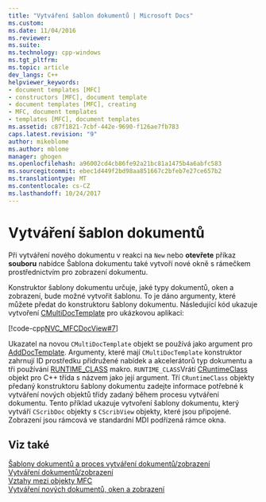 ```yaml
---
title: "Vytváření šablon dokumentů | Microsoft Docs"
ms.custom: 
ms.date: 11/04/2016
ms.reviewer: 
ms.suite: 
ms.technology: cpp-windows
ms.tgt_pltfrm: 
ms.topic: article
dev_langs: C++
helpviewer_keywords:
- document templates [MFC]
- constructors [MFC], document template
- document templates [MFC], creating
- MFC, document templates
- templates [MFC], document templates
ms.assetid: c87f1821-7cbf-442e-9690-f126ae7fb783
caps.latest.revision: "9"
author: mikeblome
ms.author: mblome
manager: ghogen
ms.openlocfilehash: a96002cd4cb86fe92a21bc81a1475b4a6abfc583
ms.sourcegitcommit: ebec1d449f2bd98aa851667c2bfeb7e27ce657b2
ms.translationtype: MT
ms.contentlocale: cs-CZ
ms.lasthandoff: 10/24/2017
---
```

# <a name="document-template-creation"></a>Vytváření šablon dokumentů
Při vytváření nového dokumentu v reakci na `New` nebo **otevřete** příkaz **souboru** nabídce Šablona dokumentu také vytvoří nové okně s rámečkem prostřednictvím pro zobrazení dokumentu.  
  
 Konstruktor šablony dokumentu určuje, jaké typy dokumentů, oken a zobrazení, bude možné vytvořit šablonu. To je dáno argumenty, které můžete předat do konstruktoru šablony dokumentu. Následující kód ukazuje vytvoření [CMultiDocTemplate](../mfc/reference/cmultidoctemplate-class.md) pro ukázkovou aplikaci:  
  
 [!code-cpp[NVC_MFCDocView#7](../mfc/codesnippet/cpp/document-template-creation_1.cpp)]  
  
 Ukazatel na novou `CMultiDocTemplate` objekt se používá jako argument pro [AddDocTemplate](../mfc/reference/cwinapp-class.md#adddoctemplate). Argumenty, které mají `CMultiDocTemplate` konstruktor zahrnují ID prostředku přidružené nabídek a akcelerátorů typ dokumentu a tři používání [RUNTIME_CLASS](../mfc/reference/run-time-object-model-services.md#runtime_class) makro. `RUNTIME_CLASS`Vrátí [CRuntimeClass](../mfc/reference/cruntimeclass-structure.md) objekt pro C++ třída s názvem jako její argument. Tří `CRuntimeClass` objekty předaný konstruktoru šablony dokumentu zadejte informace potřebné k vytváření nových objektů třídy zadaný během procesu vytváření dokumentu. Tento příklad ukazuje vytvoření šablony dokumentu, který vytváří `CScribDoc` objekty s `CScribView` objekty, které jsou připojené. Zobrazení jsou rámcová ve standardní MDI podřízená rámce okna.  
  
## <a name="see-also"></a>Viz také  
 [Šablony dokumentů a proces vytváření dokumentů/zobrazení](../mfc/document-templates-and-the-document-view-creation-process.md)   
 [Vytváření dokumentů/zobrazení](../mfc/document-view-creation.md)   
 [Vztahy mezi objekty MFC](../mfc/relationships-among-mfc-objects.md)   
 [Vytváření nových dokumentů, oken a zobrazení](../mfc/creating-new-documents-windows-and-views.md)


